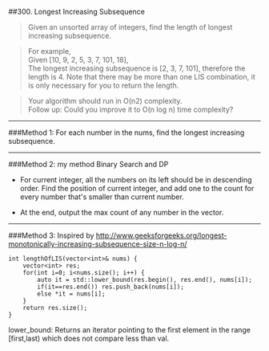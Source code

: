 ##300. Longest Increasing Subsequence 
> Given an unsorted array of integers, find the length of longest increasing subsequence.

> For example,  
Given [10, 9, 2, 5, 3, 7, 101, 18],  
The longest increasing subsequence is [2, 3, 7, 101], therefore the length is 4. Note that there may be more than one LIS combination, it is only necessary for you to return the length.

> Your algorithm should run in O(n2) complexity.  
Follow up: Could you improve it to O(n log n) time complexity?

---


###Method 1:
  For each number in the nums, find the longest increasing subsequence.

---
###Method 2: my method
  Binary Search and DP  
  - For current integer, all the numbers on its left should be in descending order. Find the position of current integer, and add one to the count for every number that's smaller than current number.
  
  - At the end, output the max count of any number in the vector.  

---
###Method 3:
Inspired by http://www.geeksforgeeks.org/longest-monotonically-increasing-subsequence-size-n-log-n/

    int lengthOfLIS(vector<int>& nums) {
        vector<int> res;
        for(int i=0; i<nums.size(); i++) {
            auto it = std::lower_bound(res.begin(), res.end(), nums[i]);
            if(it==res.end()) res.push_back(nums[i]);
            else *it = nums[i];
        }
        return res.size();
    }

lower_bound: Returns an iterator pointing to the first element in the range [first,last) which does not compare less than val.

